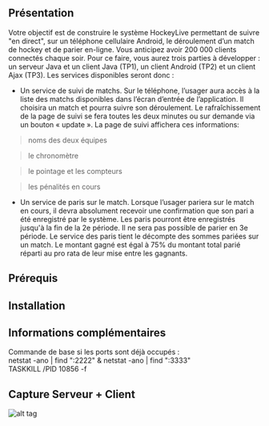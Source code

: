 ## Présentation

Votre objectif est de construire le système HockeyLive permettant de suivre "en direct", sur un téléphone cellulaire 
Android, le déroulement d’un match de hockey et de parier en-ligne. Vous anticipez avoir 200 000 clients connectés
chaque soir. Pour ce faire, vous aurez trois parties à développer : un serveur Java et un client Java (TP1), un client
Android (TP2) et un client Ajax (TP3). Les services disponibles seront donc :

* Un service de suivi de matchs. Sur le téléphone, l’usager aura accès à la liste des matchs disponibles dans
l’écran d’entrée de l’application. Il choisira un match et pourra suivre son déroulement. Le rafraîchissement
de la page de suivi se fera toutes les deux minutes ou sur demande via un bouton « update ». La page de
suivi affichera ces informations:

> noms des deux équipes

> le chronomètre

> le pointage et les compteurs

> les pénalités en cours

* Un service de paris sur le match. Lorsque l’usager pariera sur le match en cours, il devra absolument
recevoir une confirmation que son pari a été enregistré par le système. Les paris pourront être enregistrés
jusqu'à la fin de la 2e période. Il ne sera pas possible de parier en 3e période. Le service des paris tient le
décompte des sommes pariées sur un match. Le montant gagné est égal à 75% du montant total parié réparti
au pro rata de leur mise entre les gagnants.


## Prérequis


## Installation


## Informations complémentaires

Commande de base si les ports sont déjà occupés :<br />
netstat -ano | find ":2222" & netstat -ano | find ":3333" <br />
TASKKILL /PID 10856 -f <br />

## Capture Serveur + Client
![alt tag](https://github.com/Erozbliz/Serveur_Client_Hoc_V3/tree/master/src/img/Capture3.png?raw=true)


